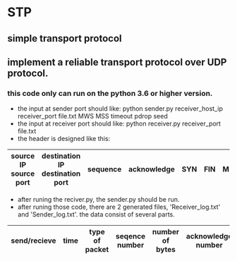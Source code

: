 # STP
## simple transport protocol
## implement a reliable transport protocol over UDP protocol.
### this code only can run on the python 3.6 or higher version.

* the input at sender port should like:
    python sender.py receiver_host_ip receiver_port file.txt MWS MSS timeout pdrop seed
* the input at receiver port should like:
    python receiver.py receiver_port file.txt
* the header is designed like this:

|source IP source port|destination IP destination port|sequence|acknowledge|SYN|FIN|MSS|MWS|data length|DATA payload|
|:-----------:|:----------------:|:--------:|:-----------:|:-----:|:-----:|:-----:|:-----:|:------:|:-----:|

- after runing the reciver.py, the sender.py should be run.
- after runing those code, there are 2 generated files, 'Receiver_log.txt' and 'Sender_log.txt'. the data consist of several parts.

|send/recieve|time|type of packet|seqence number|number of bytes|acknowledge number|
|:-----------|:--:|:------------:|:------------:|:-------------:|:----------------:|